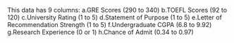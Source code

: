 This data has 9 columns:
  a.GRE Scores (290 to 340)
  b.TOEFL Scores (92 to 120)
  c.University Rating (1 to 5)
  d.Statement of Purpose (1 to 5)
  e.Letter of Recommendation Strength (1 to 5)
  f.Undergraduate CGPA (6.8 to 9.92)
  g.Research Experience (0 or 1)
  h.Chance of Admit (0.34 to 0.97)

